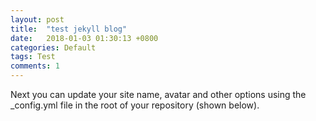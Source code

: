 ```yaml
---
layout: post
title:  "test jekyll blog"
date:   2018-01-03 01:30:13 +0800
categories: Default
tags: Test
comments: 1
---
```


Next you can update your site name, avatar and other options using the _config.yml file in the root of your repository (shown below).
